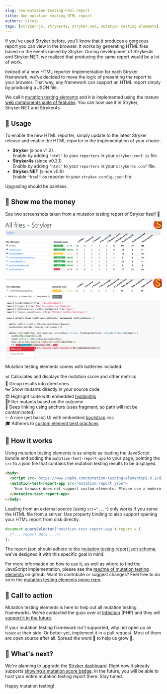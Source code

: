 ```yaml
---
slug: one-mutation-testing-html-report
title: One mutation testing HTML report
authors: nicojs
tags: [stryker-js, stryker4s, stryker.net, mutation testing elements]
---
```


If you've used Stryker before, you'll know that it produces a gorgeous report you can view in the browser.
It works by generating HTML files based on the events raised by Stryker.
During development of Stryker4s and Stryker.NET, we realized that producing the same report would be a lot of
work.

Instead of a new HTML reporter implementation for each Stryker framework, we've decided to move the logic of presenting the report to your browser.
That way, any framework can support an HTML report simply by producing a JSON file.

We call it [mutation testing elements](https://github.com/stryker-mutator/mutation-testing-elements#readme) and
it is implemented using the mature
[web components suite of features](https://www.w3.org/TR/components-intro/).
You can now use it in Stryker, Stryker.NET and Stryker4s

<!--truncate-->

## 👷‍ Usage

To enable the new HTML reporter, simply update to the latest Stryker release and
enable the HTML reporter in the implementation of your choice.

- **Stryker** (since v1.2)  
  Enable by adding `'html'` to your `reporters` in your `stryker.conf.js` file.
- **Stryker4s** (since v0.3.1)  
  Enable by adding `"html"` to your `reporters` in your `stryker4s.conf` file.
- **Stryker.NET** (since v0.9)  
  Enable `"html"` as reporter in your `stryker-config.json` file.

Upgrading should be painless.

## 💸 Show me the money

See two screenshots taken from a mutation testing report of Stryker itself 🎉

![Directory](/images/blogs/mutation-testing-elements-directory.png)

![File](/images/blogs/mutation-testing-elements-file.png)

Mutation testing elements comes with batteries included:

📊 Calculates and displays the mutation score and other metrics  
📁 Group results into directories  
👓 Show mutants directly in your source code  
😎 Highlight code with embedded [highlightjs](https://highlightjs.org/)  
🧙‍ Filter mutants based on the outcome  
🔗 Deep linking using anchors (uses fragment, so path will not be contaminated)  
✨ A nice (yet basic) UI with embedded [bootstrap](https://getbootstrap.com) css  
🎓 Adheres to [custom element best practices](https://developers.google.com/web/fundamentals/web-components/best-practices)

## 💭 How it works

Using mutation testing elements is as simple as loading the JavaScript bundle and adding
the `mutation-test-report-app` to your page, pointing the `src` to a json file that contains the
mutation testing results to be displayed.

```html
<body>
  <script src="https://www.unpkg.com/mutation-testing-elements@1.0.2/dist/mutation-test-elements.js"></script>
  <mutation-test-report-app src="mutation-report.json">
    Your browser does not support custom elements. Please use a modern browser.
  </mutation-test-report-app>
</body>
```

Loading from an external source (using `src="..."`) only works if you serve the HTML file from a server.
Use property binding to also support opening your HTML report from disk directly.

```js
document.querySelector('mutation-test-report-app').report = {
  /*... report data ...*/
};
```

The report json should adhere to the [mutation testing report json schema](https://github.com/stryker-mutator/mutation-testing-elements/tree/master/packages/mutation-testing-report-schema#readme),
we've designed it with this specific goal in mind.

For more information on how to use it, as well as where to find the JavaScript implementation, please see the [readme of mutation testing elements](https://github.com/stryker-mutator/mutation-testing-elements/tree/master/packages/mutation-testing-elements#readme)
on github. Want to contribute or suggest changes? Feel free to do so in the [mutation testing elements mono repo](https://github.com/stryker-mutator/mutation-testing-elements).

## 💪 Call to action

Mutation testing elements is here to help out all mutation testing frameworks.
We've contacted the guys over at [Infection](https://infection.github.io/) (PHP)
and they will [support it in the future](https://github.com/infection/infection/issues/340#issuecomment-477148001).

If your mutation testing framework isn't supported, why not open up an issue at their side.
Or better yet, implement it in a pull request. Most of them are open source after all.
Spread the word 💖 to help us grow 🌳.

## 🔮 What's next?

We're planning to upgrade the [Stryker dashboard](https://dashboard.stryker-mutator.io).
Right now it already supports [showing a mutation score badge](/blog/get-your-mutation-score-badge-now).
In the future, you will be able to host your entire mutation testing report there. Stay tuned.

Happy mutation testing!
